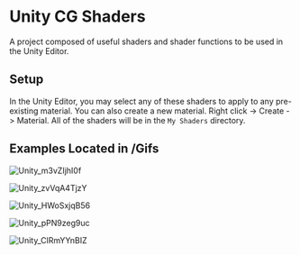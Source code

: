 # Unity CG Shaders

A project composed of useful shaders and shader functions to be used in the Unity Editor.

## Setup

In the Unity Editor, you may select any of these shaders to apply to any pre-existing material. You can also create a new material. Right click -> Create -> Material. All of the shaders will be in the `My Shaders` directory.

## Examples Located in /Gifs

![Unity_m3vZIjhI0f](https://user-images.githubusercontent.com/20687907/168455126-cadd8ce0-2764-4071-8c07-f5415da689f8.gif)

![Unity_zvVqA4TjzY](https://user-images.githubusercontent.com/20687907/168494410-cc6c9d60-d7df-4202-972e-d064b5bc5244.gif)

![Unity_HWoSxjqB56](https://user-images.githubusercontent.com/20687907/168458617-ef0f6cec-a0df-46a2-8906-f4e3dcd47847.gif)

![Unity_pPN9zeg9uc](https://user-images.githubusercontent.com/20687907/168453190-f4871b21-7d51-4009-b760-fc64cab305d3.gif)

![Unity_ClRmYYnBIZ](https://user-images.githubusercontent.com/20687907/168447786-3c8c93fb-ee2a-4793-98cc-eeab6529a502.gif)
